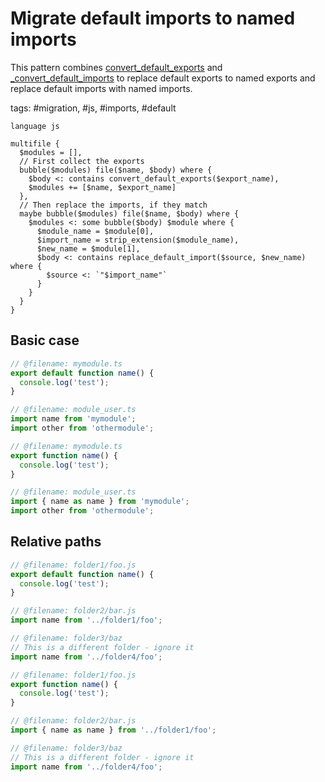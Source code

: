 # Migrate default imports to named imports

This pattern combines [convert_default_exports](./convert_default_exports.md) and [\_convert_default_imports](./replace_default_import.md) to replace default exports to named exports and replace default imports with named imports.

tags: #migration, #js, #imports, #default

```grit
language js

multifile {
  $modules = [],
  // First collect the exports
  bubble($modules) file($name, $body) where {
    $body <: contains convert_default_exports($export_name),
    $modules += [$name, $export_name]
  },
  // Then replace the imports, if they match
  maybe bubble($modules) file($name, $body) where {
    $modules <: some bubble($body) $module where {
      $module_name = $module[0],
      $import_name = strip_extension($module_name),
      $new_name = $module[1],
      $body <: contains replace_default_import($source, $new_name) where {
        $source <: `"$import_name"`
      }
    }
  }
}
```

## Basic case

```ts
// @filename: mymodule.ts
export default function name() {
  console.log('test');
}

// @filename: module_user.ts
import name from 'mymodule';
import other from 'othermodule';
```

```ts
// @filename: mymodule.ts
export function name() {
  console.log('test');
}

// @filename: module_user.ts
import { name as name } from 'mymodule';
import other from 'othermodule';
```

## Relative paths

```ts
// @filename: folder1/foo.js
export default function name() {
  console.log('test');
}

// @filename: folder2/bar.js
import name from '../folder1/foo';

// @filename: folder3/baz
// This is a different folder - ignore it
import name from '../folder4/foo';
```

```ts
// @filename: folder1/foo.js
export function name() {
  console.log('test');
}

// @filename: folder2/bar.js
import { name as name } from '../folder1/foo';

// @filename: folder3/baz
// This is a different folder - ignore it
import name from '../folder4/foo';
```

